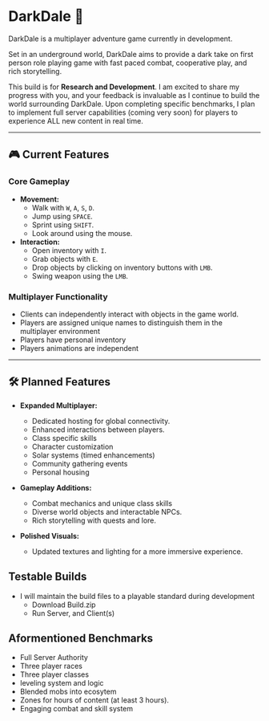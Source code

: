 # DarkDale 🌌

DarkDale is a multiplayer adventure game currently in development.

Set in an underground world, DarkDale aims to provide a dark take on first person role playing game with fast paced combat, cooperative play, and rich storytelling.

This build is for **Research and Development**. I am excited to share my progress with you, and your feedback is invaluable as I continue to build the world surrounding DarkDale. Upon completing specific benchmarks, I plan to implement full server capabilities (coming very soon) for players to experience ALL new content in real time. 

---

## 🎮 Current Features

### Core Gameplay
- **Movement:**  
  - Walk with `W`, `A`, `S`, `D`.  
  - Jump using `SPACE`.
  - Sprint using `SHIFT`.
  - Look around using the mouse.  
- **Interaction:**  
  - Open inventory with `I`.  
  - Grab objects with `E`.
  - Drop objects by clicking on inventory buttons with `LMB`.
  - Swing weapon using the `LMB`.

### Multiplayer Functionality
  - Clients can independently interact with objects in the game world.  
  - Players are assigned unique names to distinguish them in the multiplayer environment
  - Players have personal inventory
  - Players animations are independent

---

## 🛠️ Planned Features
- **Expanded Multiplayer:**

  - Dedicated hosting for global connectivity.
  - Enhanced interactions between players.
  - Class specific skills
  - Character customization
  - Solar systems (timed enhancements)
  - Community gathering events
  - Personal housing

- **Gameplay Additions:**

  - Combat mechanics and unique class skills
  - Diverse world objects and interactable NPCs.
  - Rich storytelling with quests and lore.

- **Polished Visuals:**
  - Updated textures and lighting for a more immersive experience.
 
## Testable Builds
- I will maintain the build files to a playable standard during development
  - Download Build.zip
  - Run Server, and Client(s) 

## Aformentioned Benchmarks
- Full Server Authority
- Three player races
- Three player classes
- leveling system and logic
- Blended mobs into ecosytem
- Zones for hours of content (at least 3 hours).
- Engaging combat and skill system

